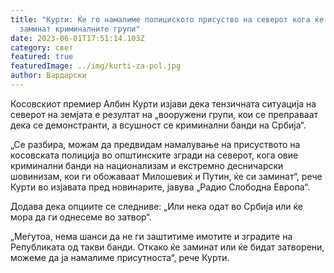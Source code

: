 ```yaml
---
title: "Курти: Ќе го намалиме полициското присуство на северот кога ќе си
  заминат криминалните групи"
date: 2023-06-01T17:51:14.103Z
category: свет
featured: true
featuredImage: ../img/kurti-za-pol.jpg
author: Вардарски
---
```

<!--StartFragment-->

Косовскиот премиер Албин Курти изјави дека тензичната ситуација на северот на земјата е резултат на „вооружени групи, кои се преправаат дека се демонстранти, а всушност се криминални банди на Србија“.

„Се разбира, можам да предвидам намалување на присуството на косовската полиција во општинските згради на северот, кога овие криминални банди на национализам и екстремно десничарски шовинизам, кои ги обожаваат Милошевиќ и Путин, ќе си заминат“, рече Курти во изјавата пред новинарите, јавува „Радио Слободна Европа“.

Додава дека опциите се следниве: „Или нека одат во Србија или ќе мора да ги однесеме во затвор“.

„Меѓутоа, нема шанси да не ги заштитиме имотите и зградите на Републиката од такви банди. Откако ќе заминат или ќе бидат затворени, можеме да ја намалиме присутноста“, рече Курти.

<!--EndFragment-->